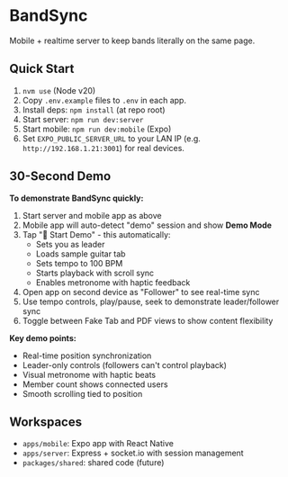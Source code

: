# BandSync

Mobile + realtime server to keep bands literally on the same page.

## Quick Start
1. `nvm use` (Node v20)
2. Copy `.env.example` files to `.env` in each app.
3. Install deps: `npm install` (at repo root)
4. Start server: `npm run dev:server`
5. Start mobile: `npm run dev:mobile` (Expo)
6. Set `EXPO_PUBLIC_SERVER_URL` to your LAN IP (e.g. `http://192.168.1.21:3001`) for real devices.

## 30-Second Demo

**To demonstrate BandSync quickly:**

1. Start server and mobile app as above
2. Mobile app will auto-detect "demo" session and show **Demo Mode**
3. Tap "🚀 Start Demo" - this automatically:
   - Sets you as leader
   - Loads sample guitar tab
   - Sets tempo to 100 BPM  
   - Starts playback with scroll sync
   - Enables metronome with haptic feedback
4. Open app on second device as "Follower" to see real-time sync
5. Use tempo controls, play/pause, seek to demonstrate leader/follower sync
6. Toggle between Fake Tab and PDF views to show content flexibility

**Key demo points:**
- Real-time position synchronization
- Leader-only controls (followers can't control playback)
- Visual metronome with haptic beats
- Member count shows connected users
- Smooth scrolling tied to position

## Workspaces
- `apps/mobile`: Expo app with React Native
- `apps/server`: Express + socket.io with session management  
- `packages/shared`: shared code (future)